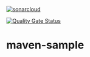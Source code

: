 [![sonarcloud](https://github.com/alexandre-girard-maif/maven-sample/actions/workflows/sonarcloud.yml/badge.svg?event=status)](https://github.com/alexandre-girard-maif/maven-sample/actions/workflows/sonarcloud.yml)

[![Quality Gate Status](https://sonarcloud.io/api/project_badges/measure?project=alexandre-girard-maif_maven-sample&metric=alert_status)](https://sonarcloud.io/dashboard?id=alexandre-girard-maif_maven-sample)


# maven-sample
